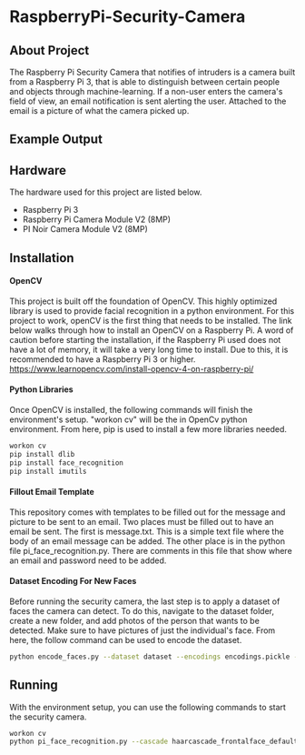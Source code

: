 # RaspberryPi-Security-Camera

## About Project
The Raspberry Pi Security Camera that notifies of intruders is a camera built from a Raspberry Pi 3, that is able to distinguish between certain people and objects through machine-learning. If a non-user enters the camera's field of view, an email notification is sent alerting the user. Attached to the email is a picture of what the camera picked up.

## Example Output

## Hardware
The hardware used for this project are listed below.
- Raspberry Pi 3
- Raspberry Pi Camera Module V2 (8MP)
- PI Noir Camera Module V2 (8MP)

## Installation

#### OpenCV
This project is built off the foundation of OpenCV. This highly optimized library is used to provide facial recognition in a python environment. For this project to work, openCV is the first thing that needs to be installed. The link below walks through how to install an OpenCV on a Raspberry Pi. A word of caution before starting the installation, if the Raspberry Pi used does not have a lot of memory, it will take a very long time to install. Due to this, it is recommended to have a Raspberry Pi 3 or higher.
https://www.learnopencv.com/install-opencv-4-on-raspberry-pi/

#### Python Libraries
Once OpenCV is installed, the following commands will finish the environment's setup. "workon cv" will be the in OpenCv python environment. From here, pip is used to install a few more libraries needed.
``` bash
workon cv
pip install dlib
pip install face_recognition
pip install imutils
```

#### Fillout Email Template
This repository comes with templates to be filled out for the message and picture to be sent to an email. Two places must be filled out to have an email be sent. The first is message.txt. This is a simple text file where the body of an email message can be added. The other place is in the python file pi_face_recognition.py. There are comments in this file that show where an email and password need to be added.

#### Dataset Encoding For New Faces
Before running the security camera, the last step is to apply a dataset of faces the camera can detect. To do this, navigate to the dataset folder, create a new folder, and add photos of the person that wants to be detected. Make sure to have pictures of just the individual's face. From here, the follow command can be used to encode the dataset.
````bash
python encode_faces.py --dataset dataset --encodings encodings.pickle --detection-method hog
````
## Running
With the environment setup, you can use the following commands to start the security camera.
``` bash
workon cv
python pi_face_recognition.py --cascade haarcascade_frontalface_default.xml --encodings encodings.pickle
```

